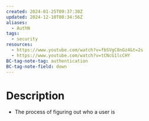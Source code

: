 ```yaml
---
created: 2024-01-25T09:37:30Z
updated: 2024-12-10T08:34:56Z
aliases:
  - AuthN
tags:
  - security
resources:
  - https://www.youtube.com/watch?v=fbSVgC8nGz4&t=2s
  - https://www.youtube.com/watch?v=tCNcG1lcCHY
BC-tag-note-tag: authentication
BC-tag-note-field: down
---
```

# Description
- The process of figuring out who a user is